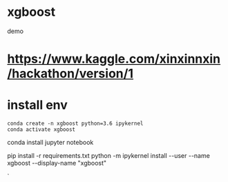 # xgboost
demo

# https://www.kaggle.com/xinxinnxin/hackathon/version/1

# install env
<pre><code>conda create -n xgboost python=3.6 ipykernel
conda activate xgboost
</code></pre>
conda install jupyter notebook

pip install -r requirements.txt
python -m ipykernel install --user --name xgboost --display-name "xgboost"





`


